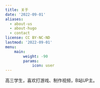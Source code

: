 ```yaml
---
title: 关于
date: '2022-09-01'
aliases:
  - about-us
  - about-hugo
  - contact
license: CC BY-NC-ND
lastmod: '2022-09-01'
menu:
    main: 
        weight: -90
        params:
            icon: user
---
```


高三学生，喜欢打游戏、制作视频，B站UP主。
